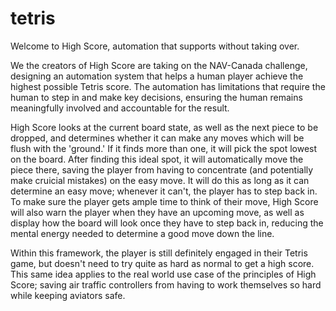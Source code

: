 # tetris

Welcome to High Score, automation that supports without taking over. 

We the creators of High Score are taking on the NAV-Canada challenge, designing an automation system that helps a human player achieve the highest possible Tetris score. The automation has limitations that require the human to step in and make key decisions, ensuring the human remains meaningfully involved and accountable for the result.

High Score looks at the current board state, as well as the next piece to be dropped, and determines whether it can make any moves which will be flush with the 'ground.' If it finds more than one, it will pick the spot lowest on the board. After finding this ideal spot, it will automatically move the piece there, saving the player from having to concentrate (and potentially make cruicial mistakes) on the easy move. It will do this as long as it can determine an easy move; whenever it can't, the player has to step back in. To make sure the player gets ample time to think of their move, High Score will also warn the player when they have an upcoming move, as well as display how the board will look once they have to step back in, reducing the mental energy needed to determine a good move down the line.

Within this framework, the player is still definitely engaged in their Tetris game, but doesn't need to try quite as hard as normal to get a high score. This same idea applies to the real world use case of the principles of High Score; saving air traffic controllers from having to work themselves so hard while keeping aviators safe.
